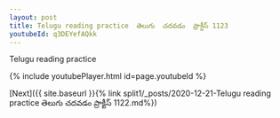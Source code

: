 ```yaml
---
layout: post
title: Telugu reading practice  తెలుగు  చదవడం  ప్రాక్టీస్ 1123
youtubeId: q3DEYefAQkk
---
```

 
 
Telugu reading practice
 
 
 
 
 


{% include youtubePlayer.html id=page.youtubeId %}
 
[Next]({{ site.baseurl }}{% link  split1/_posts/2020-12-21-Telugu reading practice  తెలుగు  చదవడం  ప్రాక్టీస్ 1122.md%})
 
